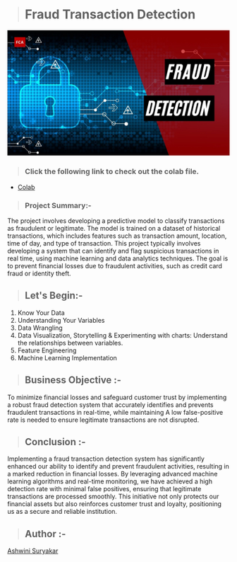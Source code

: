 > # Fraud Transaction Detection



 ![image](https://github.com/AshwiniSuryakar09/Fraud-Transaction-Detection/blob/main/1-46.jpg)


 > ### Click the following link to check out the colab file.
- [Colab](https://colab.research.google.com/drive/1MkrNApgnWiFfaofbsFlRV9c0PLoxQqUK?usp=sharing)


> ### Project Summary:-
The project involves developing a predictive model to classify transactions as fraudulent or legitimate. The model is trained on a dataset of historical transactions, which includes features such as transaction
amount, location, time of day, and type of transaction.
This project typically involves developing a system that can identify and flag suspicious transactions in real time, using machine learning and data analytics techniques. The goal is to prevent financial
losses due to fraudulent activities, such as credit card fraud or identity theft.


> ##  Let's Begin:-

 1. Know Your Data
 2. Understanding Your Variables
 3. Data Wrangling
 4. Data Visualization, Storytelling & Experimenting with charts: Understand the relationships between variables.
 5. Feature Engineering
 6. Machine Learning Implementation

> ## Business Objective :-
  To minimize financial losses and safeguard customer trust by implementing a robust fraud detection system that accurately identifies and prevents fraudulent transactions in real-time, while maintaining
  A low false-positive rate is needed to ensure legitimate transactions are not disrupted.

  > ## Conclusion  :-
  Implementing a fraud transaction detection system has significantly enhanced our ability to identify and prevent fraudulent activities, resulting in a marked reduction in financial losses. By leveraging advanced 
  machine learning algorithms and real-time monitoring, we have achieved a high detection rate with minimal false positives, ensuring that legitimate transactions are processed smoothly. This initiative
  not only protects our financial assets but also reinforces customer trust and loyalty, positioning us as a secure and reliable 
    institution.

   > ## Author :-
[  Ashwini Suryakar](https://www.linkedin.com/in/ashwini-suryakar-b4b68523a/)
